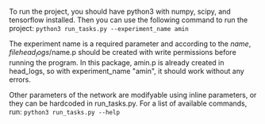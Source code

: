 To run the project, you should have python3 with numpy, scipy, and tensorflow installed. Then you can use the following command to run the project:
`python3 run_tasks.py --experiment_name amin`

The experiment name is a required parameter and according to the $name, file head_logs/$name.p should be created with write permissions before running the program. In this package, amin.p is already created in head_logs, so with experiment_name "amin", it should work without any errors.

Other parameters of the network are modifyable using inline parameters, or they can be hardcoded in run_tasks.py. For a list of available commands, run: `python3 run_tasks.py --help`
